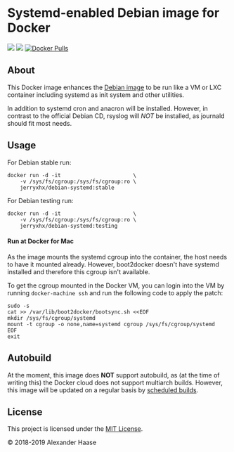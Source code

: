 # Systemd-enabled Debian image for Docker

[![](https://img.shields.io/github/issues-raw/haixinxu/docker-debian-systemd.svg?style=flat-square)](https://github.com/alehaa/haixinxu/docker-debian-systemd/issues)
[![](https://img.shields.io/badge/license-MIT-blue.svg?style=flat-square)](LICENSE)
[![Docker Pulls](https://img.shields.io/docker/pulls/jerryxhx/debian-systemd.svg?style=flat-square)](https://hub.docker.com/r/jerryxhx/debian-systemd/)


## About

This Docker image enhances the [Debian image](https://hub.docker.com/_/debian)
to be run like a VM or LXC container including systemd as init system and other
utilities.

In addition to systemd cron and anacron will be installed. However, in contrast
to the official Debian CD, rsyslog will *NOT* be installed, as journald should
fit most needs.

## Usage

For Debian stable run:
```
docker run -d -it                       \
    -v /sys/fs/cgroup:/sys/fs/cgroup:ro \
    jerryxhx/debian-systemd:stable
```

For Debian testing run:
```
docker run -d -it                       \
    -v /sys/fs/cgroup:/sys/fs/cgroup:ro \
    jerryxhx/debian-systemd:testing
```

#### Run at Docker for Mac

As the image mounts the systemd cgroup into the container, the host needs to
have it mounted already. However, boot2docker doesn't have systemd installed and
therefore this cgroup isn't available.

To get the cgroup mounted in the Docker VM, you can login into the VM by running
`docker-machine ssh` and run the following code to apply the patch:

```
sudo -s
cat >> /var/lib/boot2docker/bootsync.sh <<EOF
mkdir /sys/fs/cgroup/systemd
mount -t cgroup -o none,name=systemd cgroup /sys/fs/cgroup/systemd
EOF
exit
```

## Autobuild

At the moment, this image does **NOT** support autobuild, as (at the time of
writing this) the Docker cloud does not support multiarch builds. However, this
image will be updated on a regular basis by
[scheduled builds](https://git.mksec.de/ahaase/docker-debian-systemd/pipelines).


## License

This project is licensed under the [MIT License](LICENSE).

&copy; 2018-2019 Alexander Haase
